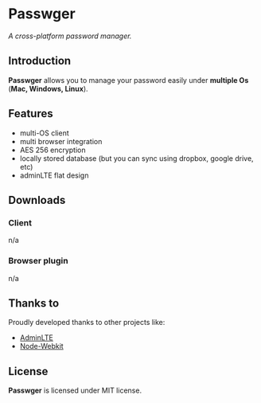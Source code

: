 # Passwger
_A cross-platform password manager._

## Introduction

**Passwger** allows you to manage your password easily under **multiple Os** (**Mac, Windows, Linux**).

## Features

- multi-OS client
- multi browser integration
- AES 256 encryption
- locally stored database (but you can sync using dropbox, google drive, etc)
- adminLTE flat design

## Downloads

### Client
n/a

### Browser plugin
n/a

## Thanks to
Proudly developed thanks to other projects like:

- [AdminLTE](https://github.com/almasaeed2010/AdminLTE)
- [Node-Webkit](https://github.com/rogerwang/node-webkit)

## License

**Passwger** is licensed under MIT license.
